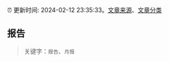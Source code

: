 :alarm_clock: 更新时间: 2024-02-12 23:35:33。[文章来源](/README.md)、[文章分类](/TAGS.md)

## 报告


> 关键字：`报告`、`月报`



